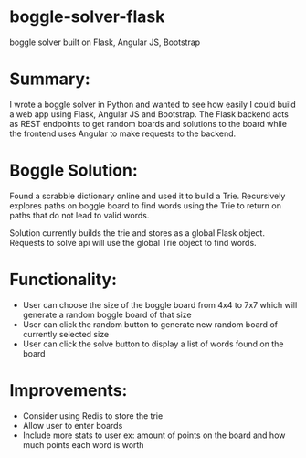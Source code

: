 # boggle-solver-flask
boggle solver built on Flask, Angular JS, Bootstrap

# Summary:
I wrote a boggle solver in Python and wanted to see how easily I could build a web app using Flask, Angular JS and Bootstrap.
The Flask backend acts as REST endpoints to get random boards and solutions to the board while the frontend uses Angular to make requests to the backend.

# Boggle Solution:
Found a scrabble dictionary online and used it to build a Trie. Recursively explores paths on boggle board to find words using the Trie to return on paths that do not lead to valid words. 

Solution currently builds the trie and stores as a global Flask object. Requests to solve api will use the global Trie object to find words.

# Functionality:
- User can choose the size of the boggle board from 4x4 to 7x7 which will generate a random boggle board of that size
- User can click the random button to generate new random board of currently selected size
- User can click the solve button to display a list of words found on the board

# Improvements:
- Consider using Redis to store the trie
- Allow user to enter boards
- Include more stats to user ex: amount of points on the board and how much points each word is worth

